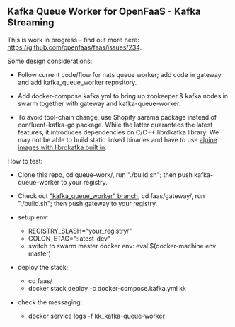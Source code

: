 ## Kafka Queue Worker for OpenFaaS - Kafka Streaming

This is work in progress - find out more here: https://github.com/openfaas/faas/issues/234.

Some design considerations:

* Follow current code/flow for nats queue worker; add code in gateway and add kafka_queue_worker repository.

* Add docker-compose.kafka.yml to bring up zookeeper & kafka nodes in swarm together with gateway and kafka-queue-worker.

* To avoid tool-chain change, use Shopify sarama package instead of confluent-kafka-go package. While the latter quarantees the latest features, it introduces dependencies on C/C++ librdkafka library. We may not be able to build static linked binaries and have to use [alpine images with librdkafka built in](http://github.com/yglcode/alpine-kafka-go).

How to test:

* Clone this repo, cd queue-work/, run "./build.sh"; then push kafka-queue-worker to your registry.

* Check out ["kafka_queue_worker" branch](http://github.com/yglcode/faas), cd faas/gateway/, run "./build.sh"; then push gateway to your registry.

* setup env:
  * REGISTRY_SLASH="your_registry/"
  * COLON_ETAG=":latest-dev"
  * switch to swarm master docker env: eval $(docker-machine env master)
  
* deploy the stack:
  * cd faas/
  * docker stack deploy -c docker-compose.kafka.yml kk

* check the messaging:
  * docker service logs -f kk_kafka-queue-worker


  